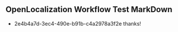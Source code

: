 ## OpenLocalization Workflow Test MarkDown
* 2e4b4a7d-3ec4-490e-b91b-c4a2978a3f2e thanks!

<!--HONumber=Aug16_HO1-->


